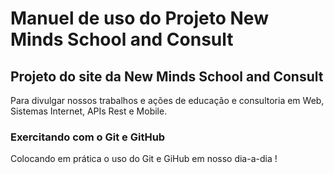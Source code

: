 # Manuel de uso do Projeto New Minds School and Consult

## Projeto do site da New Minds School and Consult

Para divulgar nossos trabalhos e ações de educação e consultoria em Web, Sistemas Internet, APIs Rest e Mobile.

### Exercitando com o Git e GitHub

Colocando em prática o uso do Git e GiHub em nosso dia-a-dia !
